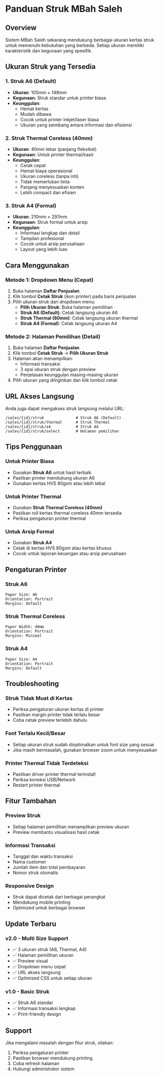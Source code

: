 # Panduan Struk MBah Saleh

## Overview
Sistem MBah Saleh sekarang mendukung berbagai ukuran kertas struk untuk memenuhi kebutuhan yang berbeda. Setiap ukuran memiliki karakteristik dan kegunaan yang spesifik.

## Ukuran Struk yang Tersedia

### 1. Struk A6 (Default)
- **Ukuran**: 105mm × 148mm
- **Kegunaan**: Struk standar untuk printer biasa
- **Keunggulan**:
  - Hemat kertas
  - Mudah dibawa
  - Cocok untuk printer inkjet/laser biasa
  - Ukuran yang seimbang antara informasi dan efisiensi

### 2. Struk Thermal Coreless (40mm)
- **Ukuran**: 40mm lebar (panjang fleksibel)
- **Kegunaan**: Untuk printer thermal/kasir
- **Keunggulan**:
  - Cetak cepat
  - Hemat biaya operasional
  - Ukuran coreless (tanpa inti)
  - Tidak memerlukan tinta
  - Panjang menyesuaikan konten
  - Lebih compact dan efisien

### 3. Struk A4 (Formal)
- **Ukuran**: 210mm × 297mm
- **Kegunaan**: Struk formal untuk arsip
- **Keunggulan**:
  - Informasi lengkap dan detail
  - Tampilan profesional
  - Cocok untuk arsip perusahaan
  - Layout yang lebih luas

## Cara Menggunakan

### Metode 1: Dropdown Menu (Cepat)
1. Buka halaman **Daftar Penjualan**
2. Klik tombol **Cetak Struk** (ikon printer) pada baris penjualan
3. Pilih ukuran struk dari dropdown menu:
   - **Pilih Ukuran Struk**: Buka halaman pemilihan
   - **Struk A6 (Default)**: Cetak langsung ukuran A6
   - **Struk Thermal (80mm)**: Cetak langsung ukuran thermal
   - **Struk A4 (Formal)**: Cetak langsung ukuran A4

### Metode 2: Halaman Pemilihan (Detail)
1. Buka halaman **Daftar Penjualan**
2. Klik tombol **Cetak Struk** → **Pilih Ukuran Struk**
3. Halaman akan menampilkan:
   - Informasi transaksi
   - 3 opsi ukuran struk dengan preview
   - Penjelasan keunggulan masing-masing ukuran
4. Pilih ukuran yang diinginkan dan klik tombol cetak

## URL Akses Langsung

Anda juga dapat mengakses struk langsung melalui URL:

```
/sales/{id}/struk              # Struk A6 (Default)
/sales/{id}/struk/thermal      # Struk Thermal
/sales/{id}/struk/a4           # Struk A4
/sales/{id}/struk/select       # Halaman pemilihan
```

## Tips Penggunaan

### Untuk Printer Biasa
- Gunakan **Struk A6** untuk hasil terbaik
- Pastikan printer mendukung ukuran A6
- Gunakan kertas HVS 80gsm atau lebih tebal

### Untuk Printer Thermal
- Gunakan **Struk Thermal Coreless (40mm)**
- Pastikan roll kertas thermal coreless 40mm tersedia
- Periksa pengaturan printer thermal

### Untuk Arsip Formal
- Gunakan **Struk A4**
- Cetak di kertas HVS 80gsm atau kertas khusus
- Cocok untuk laporan keuangan atau arsip perusahaan

## Pengaturan Printer

### Struk A6
```
Paper Size: A6
Orientation: Portrait
Margins: Default
```

### Struk Thermal Coreless
```
Paper Width: 40mm
Orientation: Portrait
Margins: Minimal
```

### Struk A4
```
Paper Size: A4
Orientation: Portrait
Margins: Default
```

## Troubleshooting

### Struk Tidak Muat di Kertas
- Periksa pengaturan ukuran kertas di printer
- Pastikan margin printer tidak terlalu besar
- Coba cetak preview terlebih dahulu

### Font Terlalu Kecil/Besar
- Setiap ukuran struk sudah dioptimalkan untuk font size yang sesuai
- Jika masih bermasalah, gunakan browser zoom untuk menyesuaikan

### Printer Thermal Tidak Terdeteksi
- Pastikan driver printer thermal terinstall
- Periksa koneksi USB/Network
- Restart printer thermal

## Fitur Tambahan

### Preview Struk
- Setiap halaman pemilihan menampilkan preview ukuran
- Preview membantu visualisasi hasil cetak

### Informasi Transaksi
- Tanggal dan waktu transaksi
- Nama customer
- Jumlah item dan total pembayaran
- Nomor struk otomatis

### Responsive Design
- Struk dapat dicetak dari berbagai perangkat
- Mendukung mobile printing
- Optimized untuk berbagai browser

## Update Terbaru

### v2.0 - Multi Size Support
- ✅ 3 ukuran struk (A6, Thermal, A4)
- ✅ Halaman pemilihan ukuran
- ✅ Preview visual
- ✅ Dropdown menu cepat
- ✅ URL akses langsung
- ✅ Optimized CSS untuk setiap ukuran

### v1.0 - Basic Struk
- ✅ Struk A6 standar
- ✅ Informasi transaksi lengkap
- ✅ Print-friendly design

## Support

Jika mengalami masalah dengan fitur struk, silakan:
1. Periksa pengaturan printer
2. Pastikan browser mendukung printing
3. Coba refresh halaman
4. Hubungi administrator sistem 
